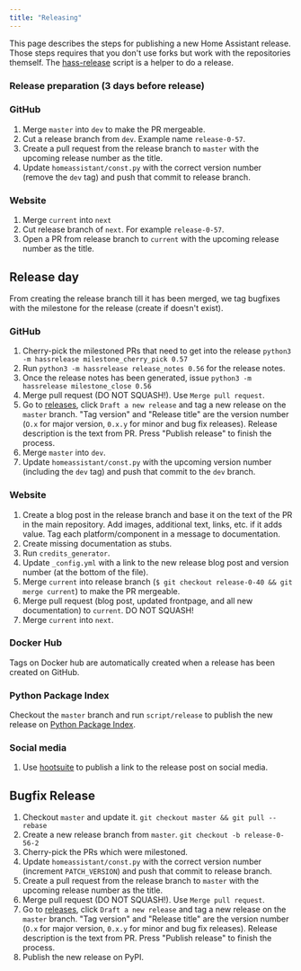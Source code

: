 ```yaml
---
title: "Releasing"
---
```


This page describes the steps for publishing a new Home Assistant release. Those steps requires that you don't use forks but work with the repositories themself. The [hass-release](https://github.com/home-assistant/hass-release) script is a helper to do a release.

### Release preparation (3 days before release)

### GitHub

1. Merge `master` into `dev` to make the PR mergeable.
2. Cut a release branch from `dev`. Example name `release-0-57`.
3. Create a pull request from the release branch to `master` with the upcoming release number as the title.
4. Update `homeassistant/const.py` with the correct version number (remove the `dev` tag) and push that commit to release branch.

### Website

1. Merge `current` into `next`
2. Cut release branch of `next`. For example `release-0-57`.
3. Open a PR from release branch to `current` with the upcoming release number as the title.

## Release day

From creating the release branch till it has been merged, we tag bugfixes with the milestone for the release (create if doesn't exist).

### GitHub

1. Cherry-pick the milestoned PRs that need to get into the release `python3 -m hassrelease milestone_cherry_pick 0.57`
2. Run `python3 -m hassrelease release_notes 0.56` for the release notes.
3. Once the release notes has been generated, issue `python3 -m hassrelease milestone_close 0.56`
4. Merge pull request (DO NOT SQUASH!). Use `Merge pull request`.
5. Go to [releases](https://github.com/home-assistant/home-assistant/releases), click `Draft a new release` and tag a new release on the `master` branch. "Tag version" and "Release title" are the version number (`O.x` for major version, `0.x.y` for minor and bug fix releases). Release description is the text from PR. Press "Publish release" to finish the process.
6. Merge `master` into `dev`.
7. Update `homeassistant/const.py` with the upcoming version number (including the `dev` tag) and push that commit to the `dev` branch.

### Website

1. Create a blog post in the release branch and base it on the text of the PR in the main repository. Add images, additional text, links, etc. if it adds value. Tag each platform/component in a message to documentation.
2. Create missing documentation as stubs.
3. Run `credits_generator`.
4. Update `_config.yml` with a link to the new release blog post and version number (at the bottom of the file).
5. Merge `current` into release branch (`$ git checkout release-0-40 && git merge current`) to make the PR mergeable.
6. Merge pull request (blog post, updated frontpage, and all new documentation) to `current`. DO NOT SQUASH!
7. Merge `current` into `next`.

### Docker Hub

Tags on Docker hub are automatically created when a release has been created on GitHub.

### Python Package Index

Checkout the `master` branch and run `script/release` to publish the new release on [Python Package Index](https://pypi.python.org).

### Social media

1. Use [hootsuite](https://hootsuite.com/dashboard) to publish a link to the release post on social media.

## Bugfix Release

1. Checkout `master` and update it. `git checkout master && git pull --rebase`
2. Create a new release branch from `master`. `git checkout -b release-0-56-2`
3. Cherry-pick the PRs which were milestoned.
4. Update `homeassistant/const.py` with the correct version number (increment `PATCH_VERSION`) and push that commit to release branch.
5. Create a pull request from the release branch to `master` with the upcoming release number as the title.
6. Merge pull request (DO NOT SQUASH!). Use `Merge pull request`.
7. Go to [releases](https://github.com/home-assistant/home-assistant/releases), click `Draft a new release` and tag a new release on the `master` branch. "Tag version" and "Release title" are the version number (`O.x` for major version, `0.x.y` for minor and bug fix releases). Release description is the text from PR. Press "Publish release" to finish the process.
8. Publish the new release on PyPI.
